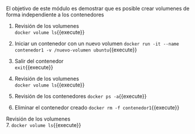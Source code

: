 El objetivo de este módulo es demostrar que es posible crear volumenes de forma independiente a los contenedores

1. Revisión de los volumenes  
`docker volume ls`{{execute}}  

2. Iniciar un contenedor con un nuevo volumen
`docker run -it --name contenedor1 -v /nuevo-volumen ubuntu`{{execute}}  

3. Salir del contenedor  
`exit`{{execute}}  

4. Revisión de los volumenes  
`docker volume ls`{{execute}}  

5. Revisión de los contenedores
`docker ps -a`{{execute}}  

6. Eliminar el contenedor creado
`docker rm -f contenedor1`{{execute}}  

Revisión de los volumenes  
7. `docker volume ls`{{execute}}  

